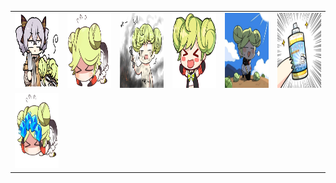 <table border="0">
  <tr>
    <td align="center">
      <img src="../../image/HONKAI3-AIChan/12bcb0ea6827654841cfc26a04184188d3bf3c13.gif" height="120" width="120" />
    </td>
    <td align="center">
      <img src="../../image/HONKAI3-AIChan/2f2de97f9fd55579fc79b62fcae092ad8e011f6f.png" height="120" width="120" />
    </td>
    <td align="center">
      <img src="../../image/HONKAI3-AIChan/349e21240a038001de7844e40552fbb5c5ca93df.jpg" height="120" width="120" />
    </td>
    <td align="center">
      <img src="../../image/HONKAI3-AIChan/94526da47cbe6f230c29c8fd6d703260ba93c879.png" height="120" width="120" />
    </td>
    <td align="center">
      <img src="../../image/HONKAI3-AIChan/9985055e512eaa1f9eda7493ed5a77130e8c5a49.jpg" height="120" width="120" />
    </td>
    <td align="center">
      <img src="../../image/HONKAI3-AIChan/a6d9c3d9665697d2232e201ff0402f8d5e1c3b10.jpg" height="120" width="120" />
    </td>
  </tr>
  <tr>
    <td align="center">
      <img src="../../image/HONKAI3-AIChan/d65b36ccae610bc4479209cd6e62bb91b0f76188.jpg" height="120" width="120" />
    </td>
  </tr>
</table>
